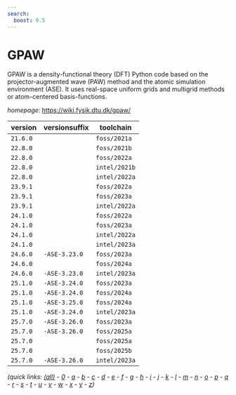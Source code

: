 ```yaml
---
search:
  boost: 0.5
---
```

# GPAW

GPAW is a density-functional theory (DFT) Python code based on the projector-augmented wave (PAW)  method and the atomic simulation environment (ASE). It uses real-space uniform grids and multigrid methods or  atom-centered basis-functions.

*homepage*: <https://wiki.fysik.dtu.dk/gpaw/>

version | versionsuffix | toolchain
--------|---------------|----------
``21.6.0`` |  | ``foss/2021a``
``22.8.0`` |  | ``foss/2021b``
``22.8.0`` |  | ``foss/2022a``
``22.8.0`` |  | ``intel/2021b``
``22.8.0`` |  | ``intel/2022a``
``23.9.1`` |  | ``foss/2022a``
``23.9.1`` |  | ``foss/2023a``
``23.9.1`` |  | ``intel/2022a``
``24.1.0`` |  | ``foss/2022a``
``24.1.0`` |  | ``foss/2023a``
``24.1.0`` |  | ``intel/2022a``
``24.1.0`` |  | ``intel/2023a``
``24.6.0`` | ``-ASE-3.23.0`` | ``foss/2023a``
``24.6.0`` |  | ``foss/2024a``
``24.6.0`` | ``-ASE-3.23.0`` | ``intel/2023a``
``25.1.0`` | ``-ASE-3.24.0`` | ``foss/2023a``
``25.1.0`` | ``-ASE-3.24.0`` | ``foss/2024a``
``25.1.0`` | ``-ASE-3.25.0`` | ``foss/2024a``
``25.1.0`` | ``-ASE-3.24.0`` | ``intel/2023a``
``25.7.0`` | ``-ASE-3.26.0`` | ``foss/2023a``
``25.7.0`` | ``-ASE-3.26.0`` | ``foss/2025a``
``25.7.0`` |  | ``foss/2025a``
``25.7.0`` |  | ``foss/2025b``
``25.7.0`` | ``-ASE-3.26.0`` | ``intel/2023a``


*(quick links: [(all)](../index.md) - [0](../0/index.md) - [a](../a/index.md) - [b](../b/index.md) - [c](../c/index.md) - [d](../d/index.md) - [e](../e/index.md) - [f](../f/index.md) - [g](../g/index.md) - [h](../h/index.md) - [i](../i/index.md) - [j](../j/index.md) - [k](../k/index.md) - [l](../l/index.md) - [m](../m/index.md) - [n](../n/index.md) - [o](../o/index.md) - [p](../p/index.md) - [q](../q/index.md) - [r](../r/index.md) - [s](../s/index.md) - [t](../t/index.md) - [u](../u/index.md) - [v](../v/index.md) - [w](../w/index.md) - [x](../x/index.md) - [y](../y/index.md) - [z](../z/index.md))*

